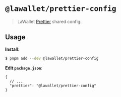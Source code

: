 # `@lawallet/prettier-config`

> LaWallet [Prettier](https://prettier.io) shared config.

## Usage

**Install**:

```bash
$ pnpm add --dev @lawallet/prettier-config
```

**Edit `package.json`**:

```jsonc
{
  // ...
  "prettier": "@lawallet/prettier-config"
}
```
